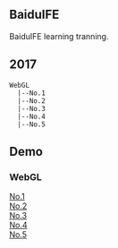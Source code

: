 ## BaiduIFE

BaiduIFE learning tranning.

## 2017

```
WebGL
  |--No.1
  |--No.2
  |--No.3
  |--No.4
  |--No.5
```

## Demo

### WebGL

[No.1](https://molunerfinn.github.io/BaiduIFE/2017/WebGL/No.1)  
[No.2](https://molunerfinn.github.io/BaiduIFE/2017/WebGL/No.2)  
[No.3](https://molunerfinn.github.io/BaiduIFE/2017/WebGL/No.3)  
[No.4](https://molunerfinn.github.io/BaiduIFE/2017/WebGL/No.4)  
[No.5](https://molunerfinn.github.io/BaiduIFE/2017/WebGL/No.5)  


